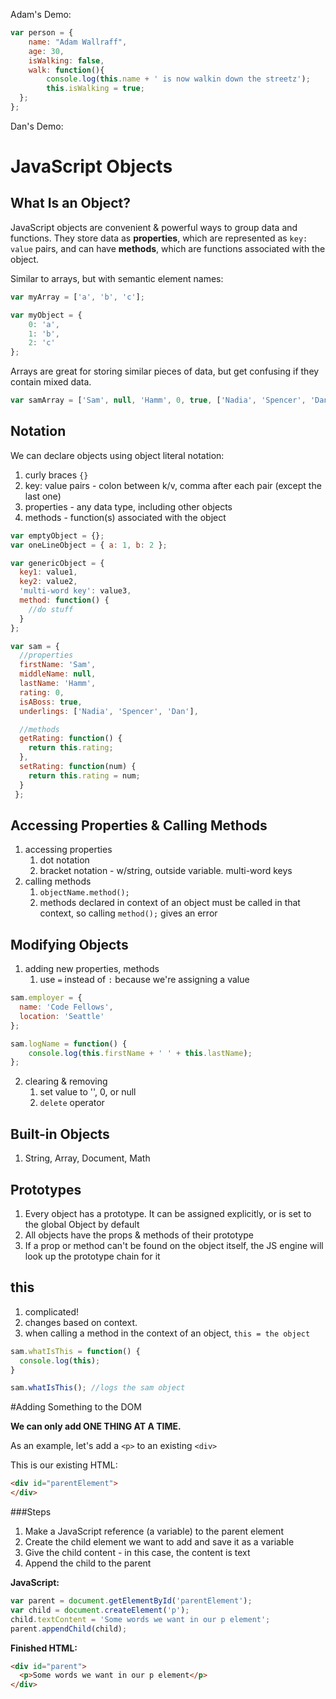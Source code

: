 Adam's Demo:

```javascript
var person = {
	name: "Adam Wallraff",
	age: 30,
	isWalking: false,
	walk: function(){
		console.log(this.name + ' is now walkin down the streetz');
		this.isWalking = true;
  };
};
```


Dan's Demo:

# JavaScript Objects

## What Is an Object?
JavaScript objects are convenient & powerful ways to group data and functions. They store data as **properties**, which are represented as `key: value` pairs, and can have **methods**, which are functions associated with the object.

Similar to arrays, but with semantic element names:

```javascript
var myArray = ['a', 'b', 'c'];

var myObject = {
	0: 'a',
	1: 'b',
	2: 'c'
};
```

Arrays are great for storing similar pieces of data, but get confusing if they contain mixed data.

```javascript
var samArray = ['Sam', null, 'Hamm', 0, true, ['Nadia', 'Spencer', 'Dan']];
```

## Notation
We can declare objects using object literal notation:

1. curly braces `{}`
2. key: value pairs - colon between k/v, comma after each pair (except the last one)
3. properties - any data type, including other objects
4. methods - function(s) associated with the object

```javascript
var emptyObject = {};
var oneLineObject = { a: 1, b: 2 };

var genericObject = {
  key1: value1,
  key2: value2,
  'multi-word key': value3,
  method: function() {
    //do stuff
  }
};
```

```javascript
var sam = {
  //properties
  firstName: 'Sam',
  middleName: null,
  lastName: 'Hamm',
  rating: 0,
  isABoss: true,
  underlings: ['Nadia', 'Spencer', 'Dan'],

  //methods
  getRating: function() {
  	return this.rating;
  },
  setRating: function(num) {
  	return this.rating = num;
  }
 };
```

## Accessing Properties & Calling Methods
1. accessing properties
	1. dot notation
	2. bracket notation - w/string, outside variable. multi-word keys
2. calling methods
	1. `objectName.method();`
	2. methods declared in context of an object must be called in that context, so calling `method();` gives an error

## Modifying Objects
1. adding new properties, methods
	1. use `=` instead of `:` because we're assigning a value

```javascript
sam.employer = {
  name: 'Code Fellows',
  location: 'Seattle'
};

sam.logName = function() {
	console.log(this.firstName + ' ' + this.lastName);
};
```

2. clearing & removing
	1. set value to '', 0, or null
	2. `delete`	operator

## Built-in Objects
1. String, Array, Document, Math

## Prototypes
1. Every object has a prototype. It can be assigned explicitly, or is set to the global Object by default
2. All objects have the props & methods of their prototype
3. If a prop or method can't be found on the object itself, the JS engine will look up the prototype chain for it

## this
1. complicated!
2. changes based on context.
3. when calling a method in the context of an object, `this = the object`

```javascript
sam.whatIsThis = function() {
  console.log(this);
}

sam.whatIsThis(); //logs the sam object
```


#Adding Something to the DOM

**We can only add ONE THING AT A TIME.**

As an example, let's add a `<p>` to an existing `<div>`

This is our existing HTML:

```HTML
<div id="parentElement">
</div>
```

###Steps

1. Make a JavaScript reference (a variable) to the parent element
2. Create the child element we want to add and save it as a variable
3. Give the child content - in this case, the content is text
4. Append the child to the parent

**JavaScript:**

```javascript
var parent = document.getElementById('parentElement');  
var child = document.createElement('p');  
child.textContent = 'Some words we want in our p element';  
parent.appendChild(child);
```

**Finished HTML:**

```HTML
<div id="parent">
  <p>Some words we want in our p element</p>
</div>
```
